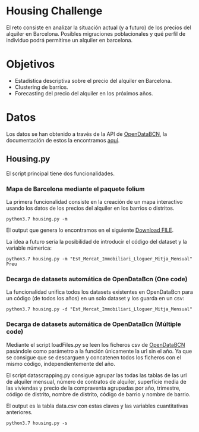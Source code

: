 # Housing Challenge
El reto consiste en analizar la situación actual (y a futuro) de los precios del alquiler en Barcelona. Posibles migraciones poblacionales y qué perfil de individuo podrá permitirse un alquiler en barcelona.

# Objetivos
 - Estadística descriptiva sobre el precio del alquiler en Barcelona.
 - Clustering de barrios.
 - Forecasting del precio del alquiler en los próximos años.

# Datos
Los datos se han obtenido a través de la API de [OpenDataBCN](https://opendata-ajuntament.barcelona.cat/dataset), la documentación de estos la encontramos [aquí](https://github.com/djangosee/housing/blob/main/docu/variables.md).

## Housing.py

El script principal tiene dos funcionalidades. 

### Mapa de Barcelona mediante el paquete folium

La primera funcionalidad consiste en la creación de un mapa interactivo usando los datos de los precios del alquiler en los barrios o distritos.

```
python3.7 housing.py -m 
```
El output que genera lo encontramos en el siguiente <a id="raw-url" href="https://raw.githubusercontent.com/djangosee/housing/main/fig/plot_HousingPrices.html">Download FILE</a>.

La idea a futuro sería la posibilidad de introducir el código del dataset y la variable númerica:

```
python3.7 housing.py -m "Est_Mercat_Immobiliari_Lloguer_Mitja_Mensual" Preu
```
### Decarga de datasets automática de OpenDataBcn (One code)
La funcionalidad unifica todos los datasets existentes en OpenDataBcn para un código (de todos los años) en un solo dataset y los guarda en un csv:

```
python3.7 housing.py -d "Est_Mercat_Immobiliari_Lloguer_Mitja_Mensual" 
```

### Decarga de datasets automática de OpenDataBcn (Múltiple code)
Mediante el script loadFiles.py se leen los ficheros csv de [OpenDataBCN](https://opendata-ajuntament.barcelona.cat/dataset) pasándole como parámetro a la función únicamente la url sin el año. Ya que se consigue que se descarguen y concatenen todos los ficheros con el mismo código, independientemente del año. 

El script datascrapping.py consigue agrupar las todas las tablas de las url de alquiler mensual, número de contratos de alquiler, superficie media de las viviendas y precio de la compraventa agrupadas por año, trimestre, código de distrito, nombre de distrito, código de barrio y nombre de barrio.

El output es la tabla data.csv con estas claves y las variables cuantitativas anteriores.

```
python3.7 housing.py -s
```
